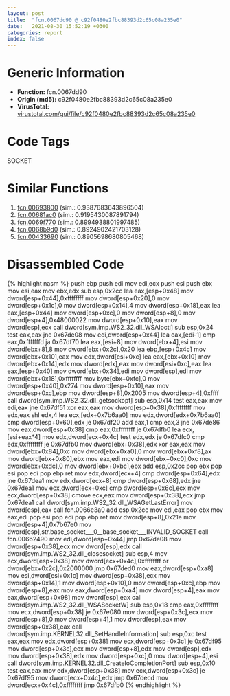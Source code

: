 ```yaml
---
layout: post
title:  "fcn.0067dd90 @ c92f0480e2fbc88393d2c65c08a235e0"
date:   2021-08-30 15:52:19 +0300
categories: report
index: false
---
```


# Generic Information
- **Function:** fcn.0067dd90
- **Origin (md5):** c92f0480e2fbc88393d2c65c08a235e0
- **VirusTotal:** [virustotal.com/gui/file/c92f0480e2fbc88393d2c65c08a235e0][virustotal_ref]

# Code Tags
<span class="tag" id="SOCKET">SOCKET</span>


# Similar Functions

1. [fcn.00693800][similar_1_ref] (sim.: 0.9387683643896504)
2. [fcn.00681ac0][similar_2_ref] (sim.: 0.9195430087891794)
3. [fcn.0069f770][similar_3_ref] (sim.: 0.8994938801997485)
4. [fcn.0068b9d0][similar_4_ref] (sim.: 0.8924902421703128)
5. [fcn.00433690][similar_5_ref] (sim.: 0.8905698680805468)


# Disassembled Code

{% highlight nasm %}
push ebp
push edi
mov edi,ecx
push esi
push ebx
mov esi,eax
mov ebx,edx
sub esp,0x2cc
lea eax,[esp+0x48]
mov dword[esp+0x44],0xffffffff
mov dword[esp+0x20],0
mov dword[esp+0x1c],0
mov dword[esp+0x14],4
mov dword[esp+0x18],eax
lea eax,[esp+0x44]
mov dword[esp+0xc],0
mov dword[esp+8],0
mov dword[esp+4],0x48000022
mov dword[esp+0x10],eax
mov dword[esp],ecx
call dword[sym.imp.WS2_32.dll_WSAIoctl]
sub esp,0x24
test eax,eax
jne 0x67de08
mov edi,dword[esp+0x44]
lea eax,[edi-1]
cmp eax,0xfffffffd
ja 0x67df70
lea eax,[esi+8]
mov dword[ebx+4],esi
mov dword[ebx+8],8
mov dword[ebx+0x2c],0x20
lea ebp,[esp+0x4c]
mov dword[ebx+0x10],eax
mov edx,dword[esi+0xc]
lea eax,[ebx+0x10]
mov dword[ebx+0x14],edx
mov dword[edx],eax
mov dword[esi+0xc],eax
lea eax,[esp+0x40]
mov dword[ebx+0x34],edi
mov dword[esp],edi
mov dword[ebx+0x18],0xffffffff
mov byte[ebx+0xfc],0
mov dword[esp+0x40],0x274
mov dword[esp+0x10],eax
mov dword[esp+0xc],ebp
mov dword[esp+8],0x2005
mov dword[esp+4],0xffff
call dword[sym.imp.WS2_32.dll_getsockopt]
sub esp,0x14
test eax,eax
mov edi,eax
jne 0x67df51
xor eax,eax
mov dword[esp+0x38],0xffffffff
mov edx,eax
shl edx,4
lea ecx,[edx+0x7b6aa0]
mov edx,dword[edx+0x7b6aa0]
cmp dword[esp+0x60],edx
je 0x67df20
add eax,1
cmp eax,3
jne 0x67de86
mov eax,dword[esp+0x38]
cmp eax,0xffffffff
je 0x67dfb0
lea ecx,[esi+eax*4]
mov edx,dword[ecx+0x4c]
test edx,edx
je 0x67dfc0
cmp edx,0xffffffff
je 0x67dfb0
mov dword[ebx+0x38],edx
xor eax,eax
mov dword[ebx+0x84],0xc
mov dword[ebx+0xa0],0
mov word[ebx+0xf8],ax
mov dword[ebx+0x80],ebx
mov eax,edi
mov dword[ebx+0xc0],0xc
mov dword[ebx+0xdc],0
mov dword[ebx+0xbc],ebx
add esp,0x2cc
pop ebx
pop esi
pop edi
pop ebp
ret
mov edx,dword[ecx+4]
cmp dword[esp+0x64],edx
jne 0x67dea1
mov edx,dword[ecx+8]
cmp dword[esp+0x68],edx
jne 0x67dea1
mov ecx,dword[ecx+0xc]
cmp dword[esp+0x6c],ecx
mov ecx,dword[esp+0x38]
cmove ecx,eax
mov dword[esp+0x38],ecx
jmp 0x67dea1
call dword[sym.imp.WS2_32.dll_WSAGetLastError]
mov dword[esp],eax
call fcn.0066e3a0
add esp,0x2cc
mov edi,eax
pop ebx
mov eax,edi
pop esi
pop edi
pop ebp
ret
mov dword[esp+8],0x21e
mov dword[esp+4],0x7b67e0
mov dword[esp],str.base_socket___0__base_socket___INVALID_SOCKET
call fcn.006b2490
mov edi,dword[esp+0x44]
jmp 0x67de08
mov dword[esp+0x38],ecx
mov dword[esp],edx
call dword[sym.imp.WS2_32.dll_closesocket]
sub esp,4
mov ecx,dword[esp+0x38]
mov dword[ecx+0x4c],0xffffffff
or dword[ebx+0x2c],0x2000000
jmp 0x67ded0
mov eax,dword[esp+0xa8]
mov esi,dword[esi+0x1c]
mov dword[esp+0x38],ecx
mov dword[esp+0x14],1
mov dword[esp+0x10],0
mov dword[esp+0xc],ebp
mov dword[esp+8],eax
mov eax,dword[esp+0xa4]
mov dword[esp+4],eax
mov eax,dword[esp+0x98]
mov dword[esp],eax
call dword[sym.imp.WS2_32.dll_WSASocketW]
sub esp,0x18
cmp eax,0xffffffff
mov ecx,dword[esp+0x38]
je 0x67e080
mov dword[esp+0x3c],ecx
mov dword[esp+8],0
mov dword[esp+4],1
mov dword[esp],eax
mov dword[esp+0x38],eax
call dword[sym.imp.KERNEL32.dll_SetHandleInformation]
sub esp,0xc
test eax,eax
mov edx,dword[esp+0x38]
mov ecx,dword[esp+0x3c]
je 0x67df95
mov dword[esp+0x3c],ecx
mov dword[esp+8],edx
mov dword[esp],edx
mov dword[esp+0x38],edx
mov dword[esp+0xc],0
mov dword[esp+4],esi
call dword[sym.imp.KERNEL32.dll_CreateIoCompletionPort]
sub esp,0x10
test eax,eax
mov edx,dword[esp+0x38]
mov ecx,dword[esp+0x3c]
je 0x67df95
mov dword[ecx+0x4c],edx
jmp 0x67decd
mov dword[ecx+0x4c],0xffffffff
jmp 0x67dfb0
{% endhighlight %}


[similar_1_ref]: /report/fcn.00693800@c92f0480e2fbc88393d2c65c08a235e0
[similar_2_ref]: /report/fcn.00681ac0@c92f0480e2fbc88393d2c65c08a235e0
[similar_3_ref]: /report/fcn.0069f770@c92f0480e2fbc88393d2c65c08a235e0
[similar_4_ref]: /report/fcn.0068b9d0@c92f0480e2fbc88393d2c65c08a235e0
[similar_5_ref]: /report/fcn.00433690@c92f0480e2fbc88393d2c65c08a235e0
[virustotal_ref]: https://www.virustotal.com/gui/file/c92f0480e2fbc88393d2c65c08a235e0